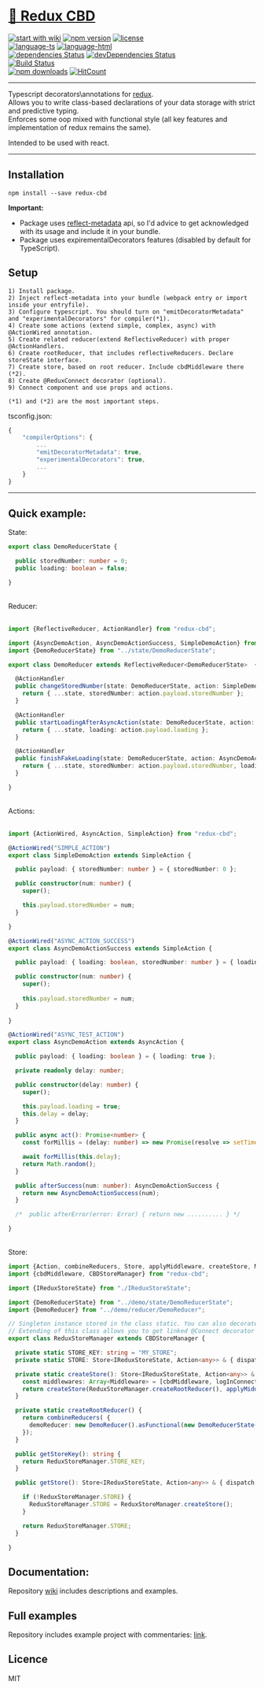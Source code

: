 # <a href='https://www.npmjs.com/package/redux-cbd'> 🗻 Redux CBD </a>

[![start with wiki](https://img.shields.io/badge/docs-wiki-blue.svg?style=flat)](https://github.com/Neloreck/redux-cbd/wiki)
[![npm version](https://img.shields.io/npm/v/redux-cbd.svg?style=flat-square)](https://www.npmjs.com/package/redux-cbd)
[![license](https://img.shields.io/badge/license-MIT-blue.svg?style=flat)](https://github.com/Neloreck/redux-cbd/blob/master/LICENSE)
<br/>
[![language-ts](https://img.shields.io/badge/language-typescript%3A%2098.9%25-blue.svg?style=flat)](https://github.com/Neloreck/redux-cbd/search?l=typescript)
[![language-html](https://img.shields.io/badge/language-html%3A%201.1%25-blue.svg?style=flat)](https://github.com/Neloreck/redux-cbd/search?l=html)
<br/>
[![dependencies Status](https://david-dm.org/neloreck/redux-cbd/status.svg)](https://david-dm.org/neloreck/redux-cbd)
[![devDependencies Status](https://david-dm.org/neloreck/redux-cbd/dev-status.svg)](https://david-dm.org/neloreck/redux-cbd?type=dev)
<br/>
[![Build Status](https://travis-ci.org/Neloreck/redux-cbd.svg?branch=master)](https://travis-ci.org/Neloreck/redux-cbd)
<br/>
[![npm downloads](https://img.shields.io/npm/dm/redux-cbd.svg?style=flat-square)](https://www.npmjs.com/package/redux-cbd)
[![HitCount](http://hits.dwyl.com/neloreck/redux-cbd.svg)](http://hits.dwyl.com/neloreck/redux-cbd)

<hr/>

Typescript decorators\annotations for <a href='https://github.com/reduxjs/redux'> redux</a>. <br/>
Allows you to write class-based declarations of your data storage with strict and predictive typing. <br/>
Enforces some oop mixed with functional style (all key features and implementation of redux remains the same).

Intended to be used with react.

<hr/>

## Installation

`npm install --save redux-cbd`


<b>Important:</b>
- Package uses <a href='https://github.com/rbuckton/reflect-metadata'>reflect-metadata</a> api, so I'd advice to get acknowledged with its usage and include it in your bundle.
- Package uses expirementalDecorators features (disabled by default for TypeScript).

## Setup
    
    1) Install package.
    2) Inject reflect-metadata into your bundle (webpack entry or import inside your entryfile).
    3) Configure typescript. You should turn on "emitDecoratorMetadata" and "experimentalDecorators" for compiler(*1).
    4) Create some actions (extend simple, complex, async) with @ActionWired annotation.
    5) Create related reducer(extend ReflectiveReducer) with proper @ActionHandlers.
    6) Create rootReducer, that includes reflectiveReducers. Declare storeState interface.
    7) Create store, based on root reducer. Include cbdMiddleware there (*2).
    8) Create @ReduxConnect decorator (optional).
    9) Connect component and use props and actions.
    
    (*1) and (*2) are the most important steps.

tsconfig.json: <br/>
```typescript
{
    "compilerOptions": { 
        ... 
        "emitDecoratorMetadata": true, 
        "experimentalDecorators": true, 
        ... 
    }
}
```
<hr/>

## Quick example:

State:

```typescript
export class DemoReducerState {

  public storedNumber: number = 0;
  public loading: boolean = false;

}
```

<br/>
Reducer:
<br/> <br/>

```typescript
import {ReflectiveReducer, ActionHandler} from "redux-cbd";

import {AsyncDemoAction, AsyncDemoActionSuccess, SimpleDemoAction} from "../actions";
import {DemoReducerState} from "../state/DemoReducerState";

export class DemoReducer extends ReflectiveReducer<DemoReducerState>  {

  @ActionHandler
  public changeStoredNumber(state: DemoReducerState, action: SimpleDemoAction): DemoReducerState {
    return { ...state, storedNumber: action.payload.storedNumber };
  }

  @ActionHandler
  public startLoadingAfterAsyncAction(state: DemoReducerState, action: AsyncDemoAction): DemoReducerState {
    return { ...state, loading: action.payload.loading };
  }

  @ActionHandler
  public finishFakeLoading(state: DemoReducerState, action: AsyncDemoActionSuccess): DemoReducerState {
    return { ...state, storedNumber: action.payload.storedNumber, loading: false };
  }

}
```

<br/>
Actions:
<br/> <br/>

```typescript
import {ActionWired, AsyncAction, SimpleAction} from "redux-cbd";

@ActionWired("SIMPLE_ACTION")
export class SimpleDemoAction extends SimpleAction {

  public payload: { storedNumber: number } = { storedNumber: 0 };

  public constructor(num: number) {
    super();

    this.payload.storedNumber = num;
  }

}

@ActionWired("ASYNC_ACTION_SUCCESS")
export class AsyncDemoActionSuccess extends SimpleAction {

  public payload: { loading: boolean, storedNumber: number } = { loading: true, storedNumber: -1 };

  public constructor(num: number) {
    super();
    
    this.payload.storedNumber = num;
  }
  
}

@ActionWired("ASYNC_TEST_ACTION")
export class AsyncDemoAction extends AsyncAction {

  public payload: { loading: boolean } = { loading: true };

  private readonly delay: number;

  public constructor(delay: number) {
    super();

    this.payload.loading = true;
    this.delay = delay;
  }

  public async act(): Promise<number> {
    const forMillis = (delay: number) => new Promise(resolve => setTimeout(resolve, delay));

    await forMillis(this.delay);
    return Math.random();
  }

  public afterSuccess(num: number): AsyncDemoActionSuccess {
    return new AsyncDemoActionSuccess(num);
  }

  /*  public afterError(error: Error) { return new .......... } */

}
```
<br/>
Store:
<br/>

```typescript
import {Action, combineReducers, Store, applyMiddleware, createStore, Middleware} from "redux";
import {cbdMiddleware, CBDStoreManager} from "redux-cbd";

import {IReduxStoreState} from "./IReduxStoreState";

import {DemoReducerState} from "../demo/state/DemoReducerState";
import {DemoReducer} from "../demo/reducer/DemoReducer";

// Singleton instance stored in the class static. You can also decorate it with @Single there if you wish.
// Extending of this class allows you to get linked @Connect decorator related to store instance.
export class ReduxStoreManager extends CBDStoreManager {

  private static STORE_KEY: string = "MY_STORE";
  private static STORE: Store<IReduxStoreState, Action<any>> & { dispatch: () => {} };

  private static createStore(): Store<IReduxStoreState, Action<any>> & { dispatch: () => {} } {
    const middlewares: Array<Middleware> = [cbdMiddleware, logInConnectedComponentMiddleware];
    return createStore(ReduxStoreManager.createRootReducer(), applyMiddleware(...middlewares));
  }

  private static createRootReducer() {
    return combineReducers( {
      demoReducer: new DemoReducer().asFunctional(new DemoReducerState(), { freezeState: true }),
    });
  }

  public getStoreKey(): string {
    return ReduxStoreManager.STORE_KEY;
  }

  public getStore(): Store<IReduxStoreState, Action<any>> & { dispatch: () => {} } {

    if (!ReduxStoreManager.STORE) {
      ReduxStoreManager.STORE = ReduxStoreManager.createStore();
    }

    return ReduxStoreManager.STORE;
  }

}

```

## Documentation:

Repository [wiki](https://github.com/Neloreck/redux-cbd/wiki) includes descriptions and examples. <br/>

## Full examples

Repository includes example project with commentaries: <a href='https://github.com/Neloreck/redux-cbd/tree/master/test/example'>link</a>.

## Licence

MIT
